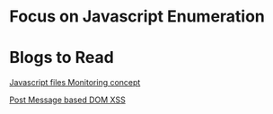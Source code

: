 # Focus on Javascript Enumeration 

# Blogs to Read 

[ Javascript files Monitoring concept](http://blog.r0b.re/hacking/pentesting/bugbounty/recon/web/js/2020/07/05/jsmon-automated-javascript-file-monitoring.html)

[ Post Message based DOM XSS ](https://labs.detectify.com/2016/12/15/postmessage-xss-on-a-million-sites/)
